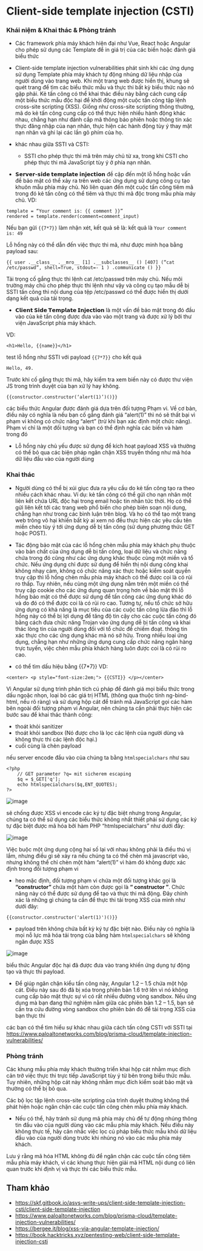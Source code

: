 # Client-side template injection (CSTI)

### Khái niệm & Khai thác & Phòng tránh

- Các framework phía máy khách hiện đại như Vue, React hoặc Angular cho phép sử dụng các Template để in giá trị của các biến hoặc đánh giá biểu thức
- Client-side template injection vulnerabilities phát sinh khi các ứng dụng sử dụng Template phía máy khách tự động nhúng dữ liệu nhập của người dùng vào trang web. Khi một trang web được hiển thị, khung sẽ quét trang để tìm các biểu thức mẫu và thực thi bất kỳ biểu thức nào nó gặp phải. Kẻ tấn công có thể khai thác điều này bằng cách cung cấp một biểu thức mẫu độc hại để khởi động một cuộc tấn công tập lệnh cross-site scripting (XSS). Giống như cross-site scripting thông thường, mã do kẻ tấn công cung cấp có thể thực hiện nhiều hành động khác nhau, chẳng hạn như đánh cắp mã thông báo phiên hoặc thông tin xác thực đăng nhập của nạn nhân, thực hiện các hành động tùy ý thay mặt nạn nhân và ghi lại các lần gõ phím của họ.

- khác nhau giữa SSTI và CSTI:

  - SSTI cho phép thực thi mã trên máy chủ từ xa, trong khi CSTI cho phép thực thi mã JavaScript tùy ý ở phía nạn nhân.

- **𝗦𝗲𝗿𝘃𝗲𝗿-𝘀𝗶𝗱𝗲 𝘁𝗲𝗺𝗽𝗹𝗮𝘁𝗲 𝗶𝗻𝗷𝗲𝗰𝘁𝗶𝗼𝗻** đề cập đến một lỗ hổng hoặc vấn đề bảo mật có thể xảy ra trên web các ứng dụng sử dụng công cụ tạo khuôn mẫu phía máy chủ. Nó liên quan đến một cuộc tấn công tiêm mã trong đó kẻ tấn công có thể tiêm và thực thi mã độc trong mẫu phía máy chủ.
  VD:

```!
template = “Your comment is: {{ comment }}”
rendered = template.render(comment=comment_input)
```

Nếu bạn gửi `{{7*7}}` làm nhận xét, kết quả sẽ là:
kết quả là `Your comment is: 49`

Lỗ hổng này có thể dẫn đến việc thực thi mã, như được minh họa bằng payload sau:

```!
{{ user .__class__ .__mro__ [1] .__subclasses__ () [407] (“cat /etc/passwd”, shell=True, stdout=- 1 ) .communicate () }}
```

Tải trọng cố gắng thực thi lệnh cat /etc/passwd trên máy chủ. Nếu môi trường máy chủ cho phép thực thi lệnh như vậy và công cụ tạo mẫu dễ bị SSTI tấn công thì nội dung của tệp /etc/passwd có thể được hiển thị dưới dạng kết quả của tải trọng.

- **𝗖𝗹𝗶𝗲𝗻𝘁 𝗦𝗶𝗱𝗲 𝗧𝗲𝗺𝗽𝗹𝗮𝘁𝗲 𝗜𝗻𝗷𝗲𝗰𝘁𝗶𝗼𝗻** là một vấn đề bảo mật trong đó đầu vào của kẻ tấn công được đưa vào vào một trang và được xử lý bởi thư viện JavaScript phía máy khách.

VD:

```htmlembedded!
<h1>Hello, {{name}}</h1>
```

test lỗ hổng như SSTI với payload `{{7*7}}` cho kết quả

`Hello, 49.`

Trước khi cố gắng thực thi mã, hãy kiểm tra xem biến này có được thư viện JS trong trình duyệt của bạn xử lý hay không.

```!
{{constructor.constructor(‘alert(1)’)()}}
```

các biểu thức Angular được đánh giá dựa trên đối tượng Phạm vi. Về cơ bản, điều này có nghĩa là nếu bạn cố gắng đánh giá “alert(1)” thì nó sẽ thất bại vì phạm vi không có chức năng “alert” (trừ khi bạn xác định một chức năng). Phạm vi chỉ là một đối tượng và bạn có thể định nghĩa các biến và hàm trong đó

- Lỗ hổng này chủ yếu được sử dụng để kích hoạt payload XSS và thường có thể bỏ qua các biện pháp ngăn chặn XSS truyền thống như mã hóa dữ liệu đầu vào của người dùng

### Khai thác

- Người dùng có thể bị xúi giục đưa ra yêu cầu do kẻ tấn công tạo ra theo nhiều cách khác nhau. Ví dụ: kẻ tấn công có thể gửi cho nạn nhân một liên kết chứa URL độc hại trong email hoặc tin nhắn tức thời. Họ có thể gửi liên kết tới các trang web phổ biến cho phép biên soạn nội dung, chẳng hạn như trong các bình luận trên blog. Và họ có thể tạo một trang web trông vô hại khiến bất kỳ ai xem nó đều thực hiện các yêu cầu tên miền chéo tùy ý tới ứng dụng dễ bị tấn công (sử dụng phương thức GET hoặc POST).

- Tác động bảo mật của các lỗ hổng chèn mẫu phía máy khách phụ thuộc vào bản chất của ứng dụng dễ bị tấn công, loại dữ liệu và chức năng chứa trong đó cũng như các ứng dụng khác thuộc cùng một miền và tổ chức. Nếu ứng dụng chỉ được sử dụng để hiển thị nội dung công khai không nhạy cảm, không có chức năng xác thực hoặc kiểm soát quyền truy cập thì lỗ hổng chèn mẫu phía máy khách có thể được coi là có rủi ro thấp. Tuy nhiên, nếu cùng một ứng dụng nằm trên một miền có thể truy cập cookie cho các ứng dụng quan trọng hơn về bảo mật thì lỗ hổng bảo mật có thể được sử dụng để tấn công các ứng dụng khác đó và do đó có thể được coi là có rủi ro cao. Tương tự, nếu tổ chức sở hữu ứng dụng có khả năng là mục tiêu của các cuộc tấn công lừa đảo thì lỗ hổng này có thể bị lợi dụng để tăng độ tin cậy cho các cuộc tấn công đó bằng cách đưa chức năng Trojan vào ứng dụng dễ bị tấn công và khai thác lòng tin của người dùng đối với tổ chức để chiếm đoạt. thông tin xác thực cho các ứng dụng khác mà nó sở hữu. Trong nhiều loại ứng dụng, chẳng hạn như những ứng dụng cung cấp chức năng ngân hàng trực tuyến, việc chèn mẫu phía khách hàng luôn được coi là có rủi ro cao.

- có thể tìm dấu hiệu bằng {{7*7}}
  VD:

```!
<center> <p style="font-size:2em;"> {{CSTI}} </p></center>
```

Vì Angular sử dụng trình phân tích cú pháp để đánh giá mọi biểu thức trong dấu ngoặc nhọn, loại bỏ các giá trị HTML (thông qua thuộc tính ng-bind-html, nếu rõ ràng) và sử dụng hộp cát để tránh mã JavaScript gọi các hàm bên ngoài đối tượng phạm vi Angular, nên chúng ta cần phải thực hiện các bước sau để khai thác thành công:

- thoát khỏi sanitizer
- thoát khỏi sandbox (Nó được cho là lọc các lệnh của người dùng và không thực thi các lệnh độc hại.)
- cuối cùng là chèn payload

nếu server encode đầu vào của chúng ta bằng `htmlspecialchars` như sau

```php!
<?php
    // GET parameter ?q= mit sicherem escaping
    $q = $_GET['q'];
    echo htmlspecialchars($q,ENT_QUOTES);
?>
```

![image](https://hackmd.io/_uploads/SyvTM3FnT.png)

sẽ chống được XSS vì encode các ký tự đặc biệt nhưng trong Angular, chúng ta có thể sử dụng các biểu thức không nhất thiết phải sử dụng các ký tự đặc biệt được mã hóa bởi hàm PHP “htmlspecialchars” như dưới đây:

![image](https://hackmd.io/_uploads/ryKzXht36.png)

Việc buộc một ứng dụng cộng hai số lại với nhau không phải là điều thú vị lắm, nhưng điều gì sẽ xảy ra nếu chúng ta có thể chèn mã javascript vào, nhưng không thể chỉ chèn một hàm “alert(1)” vì hàm đó không được xác định trong đối tượng phạm vi

- heo mặc định, đối tượng phạm vi chứa một đối tượng khác gọi là **“constructor”** chứa một hàm còn được gọi là **“ constructor ”**. Chức năng này có thể được sử dụng để tạo và thực thi mã động. Đây chính xác là những gì chúng ta cần để thực thi tải trọng XSS của mình như dưới đây:

```javascript!
{{constructor.constructor('alert(1)')()}}
```

- payload trên không chứa bất kỳ ký tự đặc biệt nào. Điều này có nghĩa là mọi nỗ lực mã hóa tải trọng của bằng hàm `htmlspecialchars` sẽ không ngăn được XSS

![image](https://hackmd.io/_uploads/SkOVB2Kha.png)

biểu thức Angular độc hại đã được đưa vào trang khiến ứng dụng tự động tạo và thực thi payload.

- Để giúp ngăn chặn kiểu tấn công này, Angular 1.2 – 1.5 chứa một hộp cát. Điều này sau đó đã bị xóa trong phiên bản 1.6 trở lên vì nó không cung cấp bảo mật thực sự vì có rất nhiều đường vòng sandbox. Nếu ứng dụng mà bạn đang thử nghiệm nằm giữa các phiên bản 1.2 – 1.5, bạn sẽ cần tra cứu đường vòng sandbox cho phiên bản đó để tải trọng XSS của bạn thực thi

các bạn có thể tìm hiểu sự khác nhau giữa cách tấn công CSTI với SSTI tại https://www.paloaltonetworks.com/blog/prisma-cloud/template-injection-vulnerabilities/

### Phòng tránh

Các khung mẫu phía máy khách thường triển khai hộp cát nhằm mục đích cản trở việc thực thi trực tiếp JavaScript tùy ý từ bên trong biểu thức mẫu. Tuy nhiên, những hộp cát này không nhằm mục đích kiểm soát bảo mật và thường có thể bị bỏ qua.

Các bộ lọc tập lệnh cross-site scripting của trình duyệt thường không thể phát hiện hoặc ngăn chặn các cuộc tấn công chèn mẫu phía máy khách.

- Nếu có thể, hãy tránh sử dụng mã phía máy chủ để tự động nhúng thông tin đầu vào của người dùng vào các mẫu phía máy khách. Nếu điều này không thực tế, hãy cân nhắc việc lọc cú pháp biểu thức mẫu khỏi dữ liệu đầu vào của người dùng trước khi nhúng nó vào các mẫu phía máy khách.

Lưu ý rằng mã hóa HTML không đủ để ngăn chặn các cuộc tấn công tiêm mẫu phía máy khách, vì các khung thực hiện giải mã HTML nội dung có liên quan trước khi định vị và thực thi các biểu thức mẫu.

## Tham khảo

- https://skf.gitbook.io/asvs-write-ups/client-side-template-injection-csti/client-side-template-injection
- https://www.paloaltonetworks.com/blog/prisma-cloud/template-injection-vulnerabilities/
- https://bergee.it/blog/xss-via-angular-template-injection/
- https://book.hacktricks.xyz/pentesting-web/client-side-template-injection-csti
